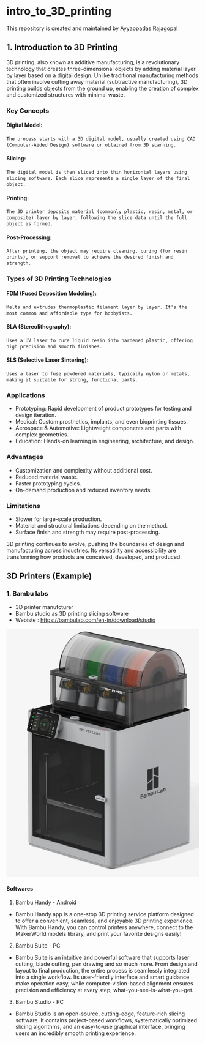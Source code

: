# intro_to_3D_printing
This repository is created and maintained by Ayyappadas Rajagopal


## 1. Introduction to 3D Printing

3D printing, also known as additive manufacturing, is a revolutionary technology that creates three-dimensional objects by adding material layer by layer based on a digital design. Unlike traditional manufacturing methods that often involve cutting away material (subtractive manufacturing), 3D printing builds objects from the ground up, enabling the creation of complex and customized structures with minimal waste.
### Key Concepts

#### Digital Model:
    The process starts with a 3D digital model, usually created using CAD (Computer-Aided Design) software or obtained from 3D scanning.

#### Slicing:
    The digital model is then sliced into thin horizontal layers using slicing software. Each slice represents a single layer of the final object.

#### Printing:
    The 3D printer deposits material (commonly plastic, resin, metal, or composite) layer by layer, following the slice data until the full object is formed.

#### Post-Processing:
    After printing, the object may require cleaning, curing (for resin prints), or support removal to achieve the desired finish and strength.

### Types of 3D Printing Technologies

#### FDM (Fused Deposition Modeling):
    Melts and extrudes thermoplastic filament layer by layer. It's the most common and affordable type for hobbyists.

#### SLA (Stereolithography):
    Uses a UV laser to cure liquid resin into hardened plastic, offering high precision and smooth finishes.

#### SLS (Selective Laser Sintering):
    Uses a laser to fuse powdered materials, typically nylon or metals, making it suitable for strong, functional parts.

### Applications
- Prototyping: Rapid development of product prototypes for testing and design iteration.
- Medical: Custom prosthetics, implants, and even bioprinting tissues.
- Aerospace & Automotive: Lightweight components and parts with complex geometries.
- Education: Hands-on learning in engineering, architecture, and design.

### Advantages
- Customization and complexity without additional cost.
- Reduced material waste.
- Faster prototyping cycles.
- On-demand production and reduced inventory needs.

### Limitations
- Slower for large-scale production.
- Material and structural limitations depending on the method.
- Surface finish and strength may require post-processing.

3D printing continues to evolve, pushing the boundaries of design and manufacturing across industries. Its versatility and accessibility are transforming how products are conceived, developed, and produced.



## 3D Printers (Example)

### 1. Bambu labs
- 3D printer manufcturer
- Bambu studio as 3D printing slicing software
- Webiste : https://bambulab.com/en-in/download/studio

![Bambu labs x1 series_3d Printer image](image.png)

#### Softwares
1. Bambu Handy - Android
- Bambu Handy app is a one-stop 3D printing service platform designed to offer a convenient, seamless, and enjoyable 3D printing experience. With Bambu Handy, you can control printers anywhere, connect to the MakerWorld models library, and print your favorite designs easily!
2. Bambu Suite - PC
- Bambu Suite is an intuitive and powerful software that supports laser cutting, blade cutting, pen drawing and so much more. From design and layout to final production, the entire process is seamlessly integrated into a single workflow. Its user-friendly interface and smart guidance make operation easy, while computer-vision-based alignment ensures precision and efficiency at every step, what-you-see-is-what-you-get.

3. Bambu Studio - PC
- Bambu Studio is an open-source, cutting-edge, feature-rich slicing software. It contains project-based workflows, systematically optimized slicing algorithms, and an easy-to-use graphical interface, bringing users an incredibly smooth printing experience. 